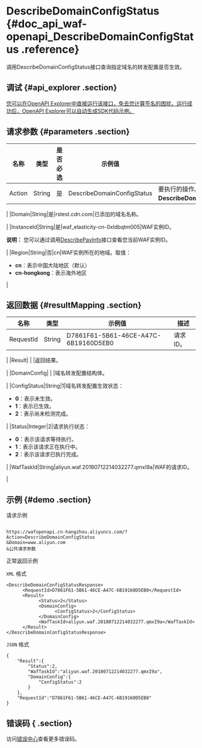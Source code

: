 # DescribeDomainConfigStatus {#doc_api_waf-openapi_DescribeDomainConfigStatus .reference}

调用DescribeDomainConfigStatus接口查询指定域名的转发配置是否生效。

## 调试 {#api_explorer .section}

[您可以在OpenAPI Explorer中直接运行该接口，免去您计算签名的困扰。运行成功后，OpenAPI Explorer可以自动生成SDK代码示例。](https://api.aliyun.com/#product=waf-openapi&api=DescribeDomainConfigStatus&type=RPC&version=2018-01-17)

## 请求参数 {#parameters .section}

|名称|类型|是否必选|示例值|描述|
|--|--|----|---|--|
|Action|String|是|DescribeDomainConfigStatus|要执行的操作。取值：**DescribeDomainConfigStatus**。

 |
|Domain|String|是|rstest.cdn.com|已添加的域名名称。

 |
|InstanceId|String|是|waf\_elasticity-cn-0xldbqtm005|WAF实例ID。

 **说明：** 您可以通过调用[DescribePayInfo](~~86651~~)接口查看您当前WAF实例ID。

 |
|Region|String|否|cn|WAF实例所在的地域。取值：

 -   **cn**：表示中国大陆地区（默认）
-   **cn-hongkong**：表示海外地区

 |

## 返回数据 {#resultMapping .section}

|名称|类型|示例值|描述|
|--|--|---|--|
|RequestId|String|D7861F61-5B61-46CE-A47C-6B19160D5EB0|请求ID。

 |
|Result| | |返回结果。

 |
|DomainConfig| | |域名转发配置结构体。

 |
|ConfigStatus|String|1|域名转发配置生效状态：

 -   **0**：表示未生效。
-   **1**：表示已生效。
-   **2**：表示尚未检测完成。

 |
|Status|Integer|2|请求执行状态：

 -   **0**：表示该请求等待执行。
-   **1**：表示该请求正在执行中。
-   **2**：表示该请求已执行完成。

 |
|WafTaskId|String|aliyun.waf.20180712214032277.qmxI9a|WAF的请求ID。

 |

## 示例 {#demo .section}

请求示例

``` {#request_demo}

https://wafopenapi.cn-hangzhou.aliyuncs.com/?Action=DescribeDomainConfigStatus
&Domain=www.aliyun.com
&公共请求参数

```

正常返回示例

`XML` 格式

``` {#xml_return_success_demo}
<DescribeDomainConfigStatusResponse>
      <RequestId>D7861F61-5B61-46CE-A47C-6B19160D5EB0</RequestId>
      <Result>
            <Status>2</Status>
            <DomainConfig>
                  <ConfigStatus>2</ConfigStatus>
            </DomainConfig>
            <WafTaskId>aliyun.waf.20180712214032277.qmxI9a</WafTaskId>
      </Result>
</DescribeDomainConfigStatusResponse>
```

`JSON` 格式

``` {#json_return_success_demo}
{
	"Result":{
		"Status":2,
		"WafTaskId":"aliyun.waf.20180712214032277.qmxI9a",
		"DomainConfig":{
			"ConfigStatus":2
		}
	},
	"RequestId":"D7861F61-5B61-46CE-A47C-6B19160D5EB0"
}
```

## 错误码 { .section}

访问[错误中心](https://error-center.aliyun.com/status/product/waf-openapi)查看更多错误码。

